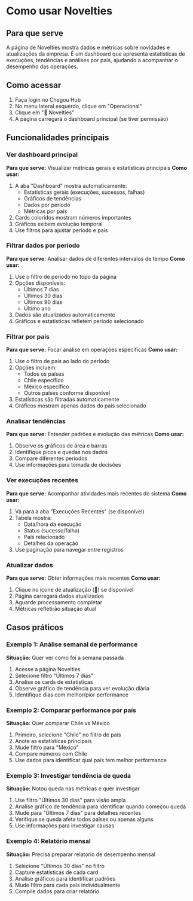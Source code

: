# Como usar Novelties

## Para que serve

A página de Novelties mostra dados e métricas sobre novidades e atualizações da empresa. É um dashboard que apresenta estatísticas de execuções, tendências e análises por país, ajudando a acompanhar o desempenho das operações.

## Como acessar

1. Faça login no Chegou Hub
2. No menu lateral esquerdo, clique em "Operacional"
3. Clique em "📰 Novelties"
4. A página carregará o dashboard principal (se tiver permissão)

## Funcionalidades principais

### Ver dashboard principal
**Para que serve:** Visualizar métricas gerais e estatísticas principais
**Como usar:**
1. A aba "Dashboard" mostra automaticamente:
   - Estatísticas gerais (execuções, sucessos, falhas)
   - Gráficos de tendências
   - Dados por período
   - Métricas por país
2. Cards coloridos mostram números importantes
3. Gráficos exibem evolução temporal
4. Use filtros para ajustar período e país

### Filtrar dados por período
**Para que serve:** Analisar dados de diferentes intervalos de tempo
**Como usar:**
1. Use o filtro de período no topo da página
2. Opções disponíveis:
   - Últimos 7 dias
   - Últimos 30 dias  
   - Últimos 90 dias
   - Último ano
3. Dados são atualizados automaticamente
4. Gráficos e estatísticas refletem período selecionado

### Filtrar por país
**Para que serve:** Focar análise em operações específicas
**Como usar:**
1. Use o filtro de país ao lado do período
2. Opções incluem:
   - Todos os países
   - Chile específico
   - México específico
   - Outros países conforme disponível
3. Estatísticas são filtradas automaticamente
4. Gráficos mostram apenas dados do país selecionado

### Analisar tendências
**Para que serve:** Entender padrões e evolução das métricas
**Como usar:**
1. Observe os gráficos de área e barras
2. Identifique picos e quedas nos dados
3. Compare diferentes períodos
4. Use informações para tomada de decisões

### Ver execuções recentes
**Para que serve:** Acompanhar atividades mais recentes do sistema
**Como usar:**
1. Vá para a aba "Execuções Recentes" (se disponível)
2. Tabela mostra:
   - Data/hora da execução
   - Status (sucesso/falha)
   - País relacionado
   - Detalhes da operação
3. Use paginação para navegar entre registros

### Atualizar dados
**Para que serve:** Obter informações mais recentes
**Como usar:**
1. Clique no ícone de atualização (🔄) se disponível
2. Página carregará dados atualizados
3. Aguarde processamento completar
4. Métricas refletirão situação atual

## Casos práticos

### Exemplo 1: Análise semanal de performance
**Situação:** Quer ver como foi a semana passada
1. Acesse a página Novelties
2. Selecione filtro "Últimos 7 dias"
3. Analise os cards de estatísticas
4. Observe gráfico de tendência para ver evolução diária
5. Identifique dias com melhor/pior performance

### Exemplo 2: Comparar performance por país
**Situação:** Quer comparar Chile vs México
1. Primeiro, selecione "Chile" no filtro de país
2. Anote as estatísticas principais
3. Mude filtro para "México"
4. Compare números com Chile
5. Use dados para identificar qual país tem melhor performance

### Exemplo 3: Investigar tendência de queda
**Situação:** Notou queda nas métricas e quer investigar
1. Use filtro "Últimos 30 dias" para visão ampla
2. Analise gráfico de tendência para identificar quando começou queda
3. Mude para "Últimos 7 dias" para detalhes recentes
4. Verifique se queda afeta todos países ou apenas alguns
5. Use informações para investigar causas

### Exemplo 4: Relatório mensal
**Situação:** Precisa preparar relatório de desempenho mensal
1. Selecione "Últimos 30 dias" no filtro
2. Capture estatísticas de cada card
3. Analise gráficos para identificar padrões
4. Mude filtro para cada país individualmente
5. Compile dados para criar relatório